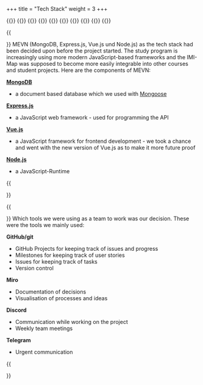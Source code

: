 +++
title = "Tech Stack"
weight = 3
+++


{{<gallery>}}
{{<team-member image="logo_mongo.png" name="MongoDB">}}
{{<team-member image="logo_express.png" name="Express.js">}}
{{<team-member image="logo_vue.png" name="Vue.js">}}
{{<team-member image="logo_node.png" name="Node.js">}}
{{<team-member image="logo_github.png" name="GitHub">}}
{{<team-member image="logo_miro.png" name="Miro">}}
{{<team-member image="logo_discord.png" name="Discord">}}
{{<team-member image="logo_telegram.png" name="Telegram">}}
{{</gallery>}}


{{<section title="Tech Stack">}}
MEVN (MongoDB, Express.js, Vue.js und Node.js) as the tech stack had been decided upon before the project started. The study program is increasingly using more modern JavaScript-based frameworks and the IMI-Map was supposed to become more easily integrable into other courses and student projects. Here are the components of MEVN:

**[MongoDB](https://www.mongodb.com/)**
* a document based database which we used with [Mongoose](https://mongoosejs.com/)

**[Express.js](https://expressjs.com/)**
* a JavaScript web framework - used for programming the API

**[Vue.js](https://v3.vuejs.org/)**
* a JavaScript framework for frontend development - we took a chance and went with the new version of Vue.js as to make it more future proof

**[Node.js](https://nodejs.org/en/)**
* a JavaScript-Runtime


{{</section>}}



{{<section title="Development Tools">}}
Which tools we were using as a team to work was our decision. These were the tools we mainly used:

**GitHub/git**
* GitHub Projects for keeping track of issues and progress
* Milestones for keeping track of user stories
* Issues for keeping track of tasks
* Version control

**Miro**
* Documentation of decisions
* Visualisation of processes and ideas

**Discord**
* Communication while working on the project
* Weekly team meetings

**Telegram**
* Urgent communication


{{</section>}}
